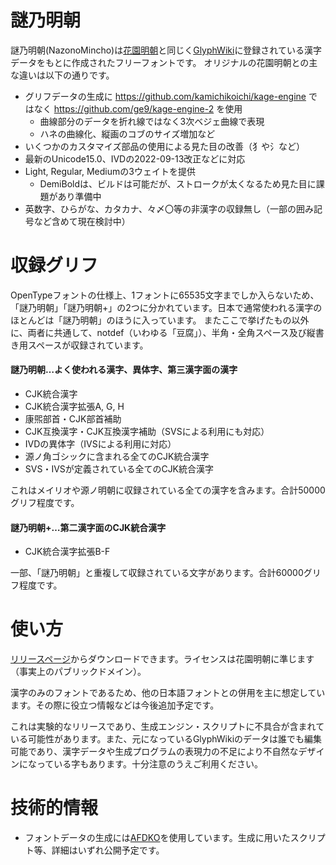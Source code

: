 # 謎乃明朝
謎乃明朝(NazonoMincho)は[花園明朝](http://fonts.jp/hanazono/)と同じく[GlyphWiki](https://glyphwiki.org/wiki/GlyphWiki:%E3%83%A1%E3%82%A4%E3%83%B3%E3%83%9A%E3%83%BC%E3%82%B8)に登録されている漢字データをもとに作成されたフリーフォントです。
オリジナルの花園明朝との主な違いは以下の通りです。
- グリフデータの生成に https://github.com/kamichikoichi/kage-engine ではなく https://github.com/ge9/kage-engine-2 を使用
  - 曲線部分のデータを折れ線ではなく3次ベジェ曲線で表現
  - ハネの曲線化、縦画のコブのサイズ増加など
- いくつかのカスタマイズ部品の使用による見た目の改善（犭や氵など）
- 最新のUnicode15.0、IVDの2022-09-13改正などに対応
- Light, Regular, Mediumの3ウェイトを提供
  - DemiBoldは、ビルドは可能だが、ストロークが太くなるため見た目に課題があり準備中
- 英数字、ひらがな、カタカナ、々〆〇等の非漢字の収録無し（一部の囲み記号など含めて現在検討中）

# 収録グリフ
OpenTypeフォントの仕様上、1フォントに65535文字までしか入らないため、「謎乃明朝」「謎乃明朝+」の2つに分かれています。日本で通常使われる漢字のほとんどは「謎乃明朝」のほうに入っています。
またここで挙げたもの以外に、両者に共通して、notdef（いわゆる「豆腐」）、半角・全角スペース及び縦書き用スペースが収録されています。

#### 謎乃明朝…よく使われる漢字、異体字、第三漢字面の漢字
- CJK統合漢字
- CJK統合漢字拡張A, G, H
- 康煕部首・CJK部首補助
- CJK互換漢字・CJK互換漢字補助（SVSによる利用にも対応）
- IVDの異体字（IVSによる利用に対応）
- 源ノ角ゴシックに含まれる全てのCJK統合漢字
- SVS・IVSが定義されている全てのCJK統合漢字

これはメイリオや源ノ明朝に収録されている全ての漢字を含みます。合計50000グリフ程度です。

#### 謎乃明朝+…第二漢字面のCJK統合漢字
- CJK統合漢字拡張B-F

一部、「謎乃明朝」と重複して収録されている文字があります。合計60000グリフ程度です。

# 使い方
[リリースページ](https://github.com/ge9/NazonoMincho/releases)からダウンロードできます。ライセンスは花園明朝に準じます（事実上のパブリックドメイン）。

漢字のみのフォントであるため、他の日本語フォントとの併用を主に想定しています。その際に役立つ情報などは今後追加予定です。

これは実験的なリリースであり、生成エンジン・スクリプトに不具合が含まれている可能性があります。また、元になっているGlyphWikiのデータは誰でも編集可能であり、漢字データや生成プログラムの表現力の不足により不自然なデザインになっている字もあります。十分注意のうえご利用ください。

# 技術的情報
- フォントデータの生成には[AFDKO](https://github.com/adobe-type-tools/afdko)を使用しています。生成に用いたスクリプト等、詳細はいずれ公開予定です。
